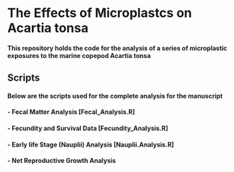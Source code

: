 # The Effects of Microplastcs on Acartia tonsa

#### This repository holds the code for the analysis of a series of microplastic exposures to the marine copepod Acartia tonsa 

## Scripts
#### Below are the scripts used for the complete analysis for the manuscript
#### - Fecal Matter Analysis [Fecal_Analysis.R]
#### - Fecundity and Survival Data [Fecundity_Analysis.R]
#### - Early life Stage (Nauplii) Analysis [Nauplii.Analysis.R]
#### - Net Reproductive Growth Analysis
